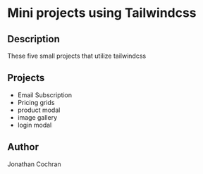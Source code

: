 # Mini projects using Tailwindcss
## Description 
These five small projects that utilize tailwindcss 
## Projects 
- Email Subscription
- Pricing grids
- product modal
- image gallery
- login modal
## Author 
Jonathan Cochran
